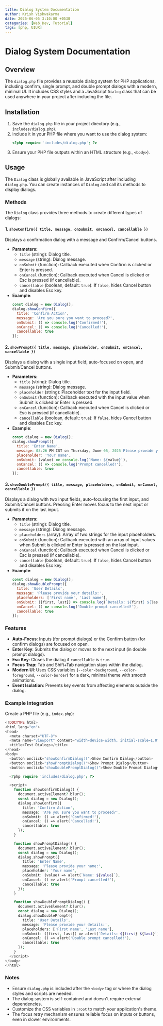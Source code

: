 ```yaml
---
title: Dialog System Documentation
author: Krish Vishwakarma
date: 2025-06-05 3:10:00 +0530
categories: [Web Dev, Tutorial]
tags: [php, UIUX]
---
```


# Dialog System Documentation

## Overview

<script src="https://gist.github.com/ExtremeKrish/edca745e3fd4228da7acec57a8a6c670.js"></script> 

The `dialog.php` file provides a reusable dialog system for PHP applications, including confirm, single prompt, and double prompt dialogs with a modern, minimal UI. It includes CSS styles and a JavaScript `Dialog` class that can be used anywhere in your project after including the file.

## Installation
1. Save the `dialog.php` file in your project directory (e.g., `includes/dialog.php`).
2. Include it in your PHP file where you want to use the dialog system:
   ```php
   <?php require 'includes/dialog.php'; ?>
   ```
3. Ensure your PHP file outputs within an HTML structure (e.g., `<body>`).

## Usage
The `Dialog` class is globally available in JavaScript after including `dialog.php`. You can create instances of `Dialog` and call its methods to display dialogs.

### Methods
The `Dialog` class provides three methods to create different types of dialogs:

#### 1. `showConfirm({ title, message, onSubmit, onCancel, cancellable })`
Displays a confirmation dialog with a message and Confirm/Cancel buttons.

- **Parameters**:
  - `title` (string): Dialog title.
  - `message` (string): Dialog message.
  - `onSubmit` (function): Callback executed when Confirm is clicked or Enter is pressed.
  - `onCancel` (function): Callback executed when Cancel is clicked or Esc is pressed (if cancellable).
  - `cancellable` (boolean, default: `true`): If `false`, hides Cancel button and disables Esc key.
- **Example**:
  ```javascript
  const dialog = new Dialog();
  dialog.showConfirm({
    title: 'Confirm Action',
    message: 'Are you sure you want to proceed?',
    onSubmit: () => console.log('Confirmed!'),
    onCancel: () => console.log('Cancelled!'),
    cancellable: true
  });
  ```

#### 2. `showPrompt({ title, message, placeholder, onSubmit, onCancel, cancellable })`
Displays a dialog with a single input field, auto-focused on open, and Submit/Cancel buttons.

- **Parameters**:
  - `title` (string): Dialog title.
  - `message` (string): Dialog message.
  - `placeholder` (string): Placeholder text for the input field.
  - `onSubmit` (function): Callback executed with the input value when Submit is clicked or Enter is pressed.
  - `onCancel` (function): Callback executed when Cancel is clicked or Esc is pressed (if cancellable).
  - `cancellable` (boolean, default: `true`): If `false`, hides Cancel button and disables Esc key.
- **Example**:
  ```javascript
  const dialog = new Dialog();
  dialog.showPrompt({
    title: 'Enter Name',
    message: 03:26 PM IST on Thursday, June 05, 2025'Please provide your name:',
    placeholder: 'Your name',
    onSubmit: (value) => console.log(`Name: ${value}`),
    onCancel: () => console.log('Prompt cancelled!'),
    cancellable: true
  });
  ```

#### 3. `showDoublePrompt({ title, message, placeholders, onSubmit, onCancel, cancellable })`
Displays a dialog with two input fields, auto-focusing the first input, and Submit/Cancel buttons. Pressing Enter moves focus to the next input or submits if on the last input.

- **Parameters**:
  - `title` (string): Dialog title.
  - `message` (string): Dialog message.
  - `placeholders` (array): Array of two strings for the input placeholders.
  - `onSubmit` (function): Callback executed with an array of input values when Submit is clicked or Enter is pressed on the last input.
  - `onCancel` (function): Callback executed when Cancel is clicked or Esc is pressed (if cancellable).
  - `cancellable` (boolean, default: `true`): If `false`, hides Cancel button and disables Esc key.
- **Example**:
  ```javascript
  const dialog = new Dialog();
  dialog.showDoublePrompt({
    title: 'User Details',
    message: 'Please provide your details:',
    placeholders: ['First name', 'Last name'],
    onSubmit: ([first, last]) => console.log(`Details: ${first} ${last}`),
    onCancel: () => console.log('Double prompt cancelled!'),
    cancellable: true
  });
  ```

### Features
- **Auto-Focus**: Inputs (for prompt dialogs) or the Confirm button (for confirm dialogs) are focused on open.
- **Enter Key**: Submits the dialog or moves to the next input (in double prompt dialogs).
- **Esc Key**: Closes the dialog if `cancellable` is `true`.
- **Focus Trap**: Tab and Shift+Tab navigation stays within the dialog.
- **Modern UI**: Uses CSS variables (`--color-background`, `--color-foreground`, `--color-border`) for a dark, minimal theme with smooth animations.
- **Event Isolation**: Prevents key events from affecting elements outside the dialog.

### Example Integration
Create a PHP file (e.g., `index.php`):
```php
<!DOCTYPE html>
<html lang="en">
<head>
  <meta charset="UTF-8">
  <meta name="viewport" content="width=device-width, initial-scale=1.0">
  <title>Test Dialogs</title>
</head>
<body>
  <button onclick="showConfirmDialog()">Show Confirm Dialog</button>
  <button onclick="showPromptDialog()">Show Prompt Dialog</button>
  <button onclick="showDoublePromptDialog()">Show Double Prompt Dialog</button>

  <?php require 'includes/dialog.php'; ?>

  <script>
    function showConfirmDialog() {
      document.activeElement?.blur();
      const dialog = new Dialog();
      dialog.showConfirm({
        title: 'Confirm Action',
        message: 'Are you sure you want to proceed?',
        onSubmit: () => alert('Confirmed!'),
        onCancel: () => alert('Cancelled!'),
        cancellable: true
      });
    }

    function showPromptDialog() {
      document.activeElement?.blur();
      const dialog = new Dialog();
      dialog.showPrompt({
        title: 'Enter Name',
        message: 'Please provide your name:',
        placeholder: 'Your name',
        onSubmit: (value) => alert(`Name: ${value}`),
        onCancel: () => alert('Prompt cancelled!'),
        cancellable: true
      });
    }

    function showDoublePromptDialog() {
      document.activeElement?.blur();
      const dialog = new Dialog();
      dialog.showDoublePrompt({
        title: 'User Details',
        message: 'Please provide your details:',
        placeholders: ['First name', 'Last name'],
        onSubmit: ([first, last]) => alert(`Details: ${first} ${last}`),
        onCancel: () => alert('Double prompt cancelled!'),
        cancellable: true
      });
    }
  </script>
</body>
</html>
```

### Notes
- Ensure `dialog.php` is included after the `<body>` tag or where the dialog styles and scripts are needed.
- The dialog system is self-contained and doesn't require external dependencies.
- Customize the CSS variables in `:root` to match your application's theme.
- The focus retry mechanism ensures reliable focus on inputs or buttons, even in slower environments.

